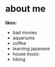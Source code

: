 # about me

**likes:** 
- bad movies
- aquariums
- coffee
- learning japanese
- house music
- hiking
